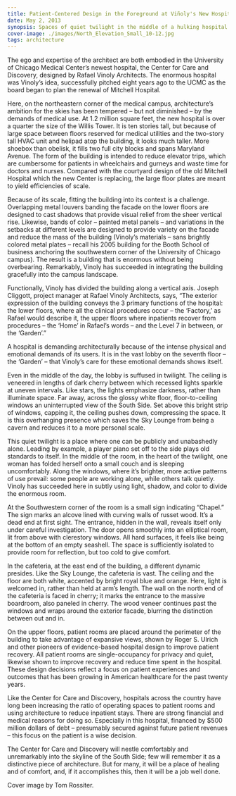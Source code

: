 ```yaml
---
title: Patient-Centered Design in the Foreground at Viñoly's New Hospital
date: May 2, 2013
synopsis: Spaces of quiet twilight in the middle of a hulking hospital.
cover-image: ./images/North_Elevation_Small_10-12.jpg 
tags: architecture
---
```

The ego and expertise of the architect are both embodied in the University of Chicago Medical Center’s newest hospital, the Center for Care and Discovery, designed by Rafael Vinoly Architects.  The enormous hospital was Vinoly’s idea, successfully pitched eight years ago to the UCMC as the board began to plan the renewal of Mitchell Hospital.

Here, on the northeastern corner of the medical campus, architecture’s ambition for the skies has been tempered – but not diminished – by the demands of medical use.  At 1.2 million square feet, the new hospital is over a quarter the size of the Willis Tower.  It is ten stories tall, but because of large space between floors reserved for medical utilities and the two-story tall HVAC unit and helipad atop the building, it looks much taller.  More shoebox than obelisk, it fills two full city blocks and spans Maryland Avenue.  The form of the building is intended to reduce elevator trips, which are cumbersome for patients in wheelchairs and gurneys and waste time for doctors and nurses.  Compared with the courtyard design of the old Mitchell Hospital which the new Center is replacing, the large floor plates are meant to yield efficiencies of scale.

Because of its scale, fitting the building into its context is a challenge.  Overlapping metal louvers banding the facade on the lower floors are designed to cast shadows that provide visual relief from the sheer vertical rise.  Likewise, bands of color – painted metal panels – and variations in the setbacks at different levels are designed to provide variety on the facade and reduce the mass of the building (Vinoly’s materials – sans brightly colored metal plates – recall his 2005 building for the Booth School of business anchoring the southwestern corner of the University of Chicago campus).  The result is a building that is enormous without being overbearing.  Remarkably, Vinoly has succeeded in integrating the building gracefully into the campus landscape.

Functionally, Vinoly has divided the building along a vertical axis.  Joseph Cliggott, project manager at Rafael Vinoly Architects, says, “The exterior expression of the building conveys the 3 primary functions of the hospital:  the lower floors, where all the clinical procedures occur – the ‘Factory,’ as Rafael would describe it, the upper floors where inpatients recover from procedures – the ‘Home’ in Rafael’s words – and the Level 7 in between, or the ‘Garden’.”

A hospital is demanding architecturally because of the intense physical and emotional demands of its users.  It is in the vast lobby on the seventh floor – the ‘Garden’ –  that Vinoly’s care for these emotional demands shows itself.

Even in the middle of the day, the lobby is suffused in twilight.  The ceiling is veneered in lengths of dark cherry between which recessed lights sparkle at uneven intervals.  Like stars, the lights emphasize darkness, rather than illuminate space.  Far away, across the glossy white floor, floor-to-ceiling windows an uninterrupted view of the South Side.  Set above this bright strip of windows, capping it, the ceiling pushes down, compressing the space.  It is this overhanging presence which saves the Sky Lounge from being a cavern and reduces it to a more personal scale.

This quiet twilight is a place where one can be publicly and unabashedly alone.  Leading by example, a player piano set off to the side plays old standards to itself.  In the middle of the room, in the heart of the twilight, one woman has folded herself onto a small couch and is sleeping uncomfortably.  Along the windows, where it’s brighter, more active patterns of use prevail: some people are working alone, while others talk quietly.  Vinoly has succeeded here in subtly using light, shadow, and color to divide the enormous room.

At the Southwestern corner of the room is a small sign indicating “Chapel.”  The sign marks an alcove lined with curving walls of russet wood.  It’s a dead end at first sight.  The entrance, hidden in the wall, reveals itself only under careful investigation.  The door opens smoothly into an elliptical room, lit from above with clerestory windows.  All hard surfaces, it feels like being at the bottom of an empty seashell.  The space is sufficiently isolated to provide room for reflection, but too cold to give comfort.

In the cafeteria, at the east end of the building, a different dynamic presides.  Like the Sky Lounge, the cafeteria is vast.  The ceiling and the floor are both white, accented by bright royal blue and orange.  Here, light is welcomed in, rather than held at arm’s length.  The wall on the north end of the cafeteria is faced in cherry; it marks the entrance to the massive boardroom, also paneled in cherry.  The wood veneer continues past the windows and wraps around the exterior facade, blurring the distinction between out and in.

On the upper floors, patient rooms are placed around the perimeter of the building to take advantage of expansive views, shown by Roger S. Ulrich and other pioneers of evidence-based hospital design to improve patient recovery.  All patient rooms are single-occupancy for privacy and quiet, likewise shown to improve recovery and reduce time spent in the hospital.  These design decisions reflect a focus on patient experiences and outcomes that has been growing in American healthcare for the past twenty years.

Like the Center for Care and Discovery, hospitals across the country have long been increasing the ratio of operating spaces to patient rooms and using architecture to reduce inpatient stays.  There are strong financial and medical reasons for doing so.  Especially in this hospital, financed by $500 million dollars of debt – presumably secured against future patient revenues – this focus on the patient is a wise decision.

The Center for Care and Discovery will nestle comfortably and unremarkably into the skyline of the South Side; few will remember it as a distinctive piece of architecture.  But for many, it will be a place of healing and of comfort, and, if it accomplishes this, then it will be a job well done.

<p class="text-secondary">Cover image by Tom Rossiter.</p>
